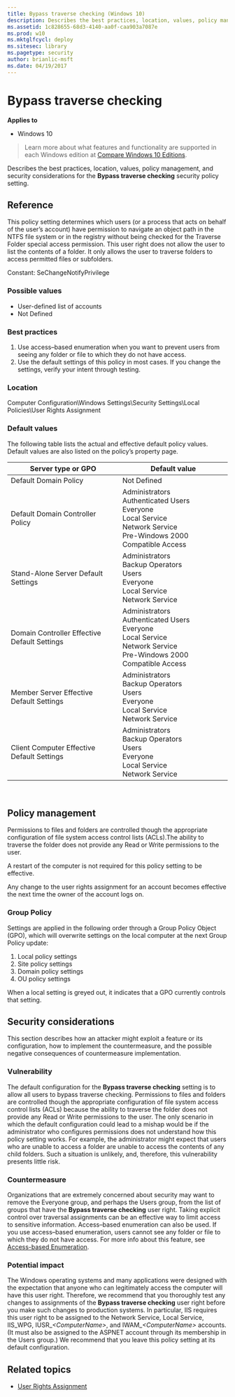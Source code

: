 ```yaml
---
title: Bypass traverse checking (Windows 10)
description: Describes the best practices, location, values, policy management, and security considerations for the Bypass traverse checking security policy setting.
ms.assetid: 1c828655-68d3-4140-aa0f-caa903a7087e
ms.prod: w10
ms.mktglfcycl: deploy
ms.sitesec: library
ms.pagetype: security
author: brianlic-msft
ms.date: 04/19/2017
---
```


# Bypass traverse checking

**Applies to**
-   Windows 10

>Learn more about what features and functionality are supported in each Windows edition at [Compare Windows 10 Editions](https://www.microsoft.com/en-us/WindowsForBusiness/Compare).

Describes the best practices, location, values, policy management, and security considerations for the **Bypass traverse checking** security policy setting.

## Reference

This policy setting determines which users (or a process that acts on behalf of the user’s account) have permission to navigate an object path in the NTFS file system or in the registry without being checked for the Traverse Folder special access permission. This user right does not allow the user to list the contents of a folder. It only allows the user to traverse folders to access permitted files or subfolders.

Constant: SeChangeNotifyPrivilege

### Possible values

-   User-defined list of accounts
-   Not Defined

### Best practices

1.  Use access–based enumeration when you want to prevent users from seeing any folder or file to which they do not have access.
2.  Use the default settings of this policy in most cases. If you change the settings, verify your intent through testing.

### Location

Computer Configuration\\Windows Settings\\Security Settings\\Local Policies\\User Rights Assignment

### Default values

The following table lists the actual and effective default policy values. Default values are also listed on the policy’s property page.

| Server type or GPO | Default value |
| - | - |
| Default Domain Policy| Not Defined | 
| Default Domain Controller Policy | Administrators<br/>Authenticated Users<br/>Everyone<br/>Local Service<br/>Network Service<br/>Pre-Windows 2000 Compatible Access| 
| Stand-Alone Server Default Settings | Administrators<br/>Backup Operators<br/>Users<br/>Everyone<br/>Local Service<br/>Network Service| 
| Domain Controller Effective Default Settings | Administrators<br/>Authenticated Users<br/>Everyone<br/>Local Service<br/>Network Service<br/>Pre-Windows 2000 Compatible Access| 
| Member Server Effective Default Settings | Administrators<br/>Backup Operators<br/>Users<br/>Everyone<br/>Local Service<br/>Network Service| 
| Client Computer Effective Default Settings | Administrators<br/>Backup Operators<br/>Users<br/>Everyone<br/>Local Service<br/>Network Service| 
 
## Policy management

Permissions to files and folders are controlled though the appropriate configuration of file system access control lists (ACLs).The ability to traverse the folder does not provide any Read or Write permissions to the user.

A restart of the computer is not required for this policy setting to be effective.

Any change to the user rights assignment for an account becomes effective the next time the owner of the account logs on.

### Group Policy

Settings are applied in the following order through a Group Policy Object (GPO), which will overwrite settings on the local computer at the next Group Policy update:

1.  Local policy settings
2.  Site policy settings
3.  Domain policy settings
4.  OU policy settings

When a local setting is greyed out, it indicates that a GPO currently controls that setting.

## Security considerations

This section describes how an attacker might exploit a feature or its configuration, how to implement the countermeasure, and the possible negative consequences of countermeasure implementation.

### Vulnerability

The default configuration for the **Bypass traverse checking** setting is to allow all users to bypass traverse checking. Permissions to files and folders are controlled though the appropriate configuration of file system access control lists (ACLs) because the ability to traverse the folder does not provide any Read or Write permissions to the user. The only scenario in which the default configuration could lead to a mishap would be if the administrator who configures permissions does not understand how this policy setting works. For example, the administrator might expect that users who are unable to access a folder are unable to access the contents of any child folders. Such a situation is unlikely, and, therefore, this vulnerability presents little risk.

### Countermeasure

Organizations that are extremely concerned about security may want to remove the Everyone group, and perhaps the Users group, from the list of groups that have the **Bypass traverse checking** user right. Taking explicit control over traversal assignments can be an effective way to limit access to sensitive information. Access–based enumeration can also be used. If you use access–based enumeration, users cannot see any folder or file to which they do not have access. For more info about this feature, see [Access-based Enumeration](https://go.microsoft.com/fwlink/p/?LinkId=100745).

### Potential impact

The Windows operating systems and many applications were designed with the expectation that anyone who can legitimately access the computer will have this user right. Therefore, we recommend that you thoroughly test any changes to assignments of the **Bypass traverse checking** user right before you make such changes to production systems. In particular, IIS requires this user right to be assigned to the Network Service, Local Service, IIS\_WPG, IUSR\_*&lt;ComputerName&gt;*, and IWAM\_*&lt;ComputerName&gt;* accounts. (It must also be assigned to the ASPNET account through its membership in the Users group.) We recommend that you leave this policy setting at its default configuration.

## Related topics

- [User Rights Assignment](user-rights-assignment.md)
 
 

